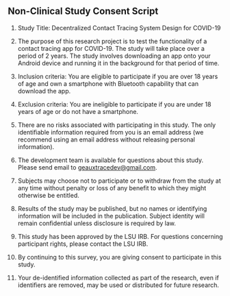 ## Non-Clinical Study Consent Script  

1. Study Title: Decentralized Contact Tracing System Design for COVID-19

2. The purpose of this research project is to test the functionality of a contact tracing app for COVID-19. The study will take place over a period of 2 years. The study involves downloading an app onto your Android device and running it in the background for that period of time.

3. Inclusion criteria: You are eligible to participate if you are over 18 years of age and own a smartphone with Bluetooth capability that can download the app.

4. Exclusion criteria: You are ineligible to participate if you are under 18 years of age or do not have a smartphone.

5. There are no risks associated with participating in this study. The only identifiable information required from you is an email address (we recommend using an email address without releasing personal information).

6. The development team is available for questions about this study. Please send email to geauxtracedev@gmail.com.

7. Subjects may choose not to participate or to withdraw from the study at any time without penalty or loss of any benefit to which they might otherwise be entitled.

8. Results of the study may be published, but no names or identifying information will be included in the publication. Subject identity will remain confidential unless disclosure is required by law.

9. This study has been approved by the LSU IRB. For questions concerning participant rights, please contact the LSU IRB.

10. By continuing to this survey, you are giving consent to participate in this study.

11. Your de-identified information collected as part of the research, even if identifiers are removed, may be used or distributed for future research.
